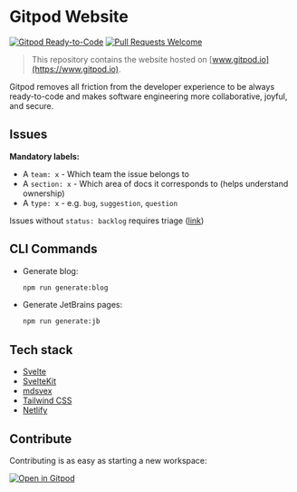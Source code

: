 # Gitpod Website

[![Gitpod Ready-to-Code](https://img.shields.io/badge/Gitpod-ready--to--code-908a85?logo=gitpod)](https://gitpod.io/#https://github.com/gitpod-io/website)
[![Pull Requests Welcome](https://img.shields.io/badge/PRs-welcome-brightgreen.svg)](https://makeapullrequest.com)

> This repository contains the website hosted on [www.gitpod.io](https://www.gitpod.io).

Gitpod removes all friction from the developer experience to be always ready-to-code and makes software engineering more collaborative, joyful, and secure.

## Issues

**Mandatory labels:**

-   A `team: x` - Which team the issue belongs to
-   A `section: x` - Which area of docs it corresponds to (helps understand ownership)
-   A `type: x` - e.g. `bug`, `suggestion`, `question`

Issues without `status: backlog` requires triage ([link](https://github.com/gitpod-io/website/issues?q=is%3Aopen+-label%3A%22status%3A+backlog%22+))

## CLI Commands

-   Generate blog:

    ```sh
    npm run generate:blog
    ```

-   Generate JetBrains pages:

    ```sh
    npm run generate:jb
    ```

## Tech stack

-   [Svelte](https://svelte.dev)
-   [SvelteKit](https://kit.svelte.dev)
-   [mdsvex](https://mdsvex.com)
-   [Tailwind CSS](https://tailwindcss.com)
-   [Netlify](https://www.netlify.com)

## Contribute

Contributing is as easy as starting a new workspace:

[![Open in Gitpod](https://www.gitpod.io/svg/open-in-gitpod.svg)](https://gitpod.io/#https://github.com/gitpod-io/website)
